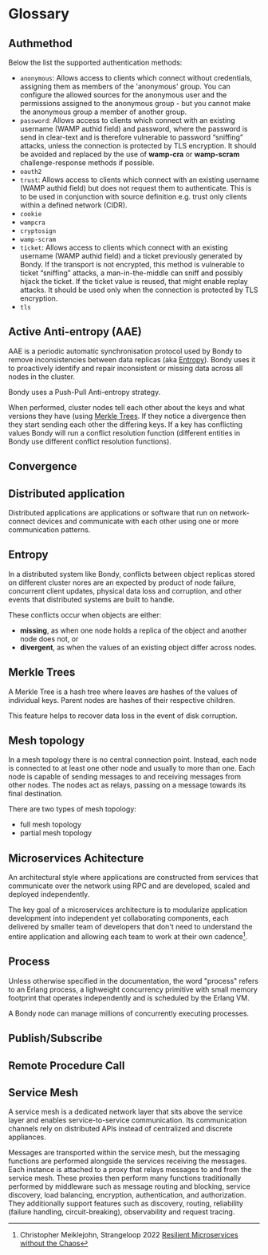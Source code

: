<script setup>
import { computed } from 'vue'
import { useData } from 'vitepress'

const { theme , page} = useData()
</script>


# Glossary

<!-- {{page.headers.sort((a, b) => {
    if(a.text > b.text) {return 1;}
    if(a.text < b.text) {return -1;}
    return 0;
})}} -->

## Authmethod

Below the list the supported authentication methods:

- `anonymous`: Allows access to clients which connect without credentials, assigning them as members of the 'anonymous' group. You can configure the allowed sources for the anonymous user and the permissions assigned to the anonymous group - but you cannot make the anonymous group a member of another group.
- `password`: Allows access to clients which connect with an existing username (WAMP authid field) and password, where the password is send in clear-text and is therefore vulnerable to password “sniffing” attacks, unless the connection is protected by TLS encryption. It should be avoided and replaced by the use of **wamp-cra** or **wamp-scram** challenge-response methods if possible.
- `oauth2`
- `trust`: Allows access to clients which connect with an existing username (WAMP authid field) but does not request them to authenticate. This is to be used in conjunction with source definition e.g. trust only clients within a defined network (CIDR).
- `cookie`
- `wampcra`
- `cryptosign`
- `wamp-scram`
- `ticket`: Allows access to clients which connect with an existing username (WAMP authid field) and a ticket previously generated by Bondy. If the transport is not encrypted, this method is vulnerable to ticket “sniffing” attacks, a man-in-the-middle can sniff and possibly hijack the ticket. If the ticket value is reused, that might enable replay attacks. It should be used only when the connection is protected by TLS encryption.
- `tls`

## Active Anti-entropy (AAE)

AAE is a periodic automatic synchronisation protocol used by Bondy to remove inconsistencies between data replicas (aka [Entropy](#entropy)). Bondy uses it to proactively identify and repair inconsistent or missing data across all nodes in the cluster.

Bondy uses a Push-Pull Anti-entropy strategy.

When performed, cluster nodes tell each other about the keys and what versions they have (using [Merkle Trees](#merkle-trees). If they notice a divergence then they start sending each other the differing keys. If a key has conflicting values Bondy will run a conflict resolution function (different entities in Bondy use different conflict resolution functions).

## Convergence

## Distributed application
Distributed applications are applications or software that run on network-connect devices and communicate with each other using one or more communication patterns.

## Entropy

In a distributed system like Bondy, conflicts between object replicas stored on different cluster nores are an expected by product of node failure, concurrent client updates, physical data loss and corruption, and other events that distributed systems are built to handle.

These conflicts occur when objects are either:

- **missing**, as when one node holds a replica of the object and another node does not, or
- **divergent**, as when the values of an existing object differ across nodes.

## Merkle Trees
A Merkle Tree is a hash tree where leaves are hashes of the values of individual keys. Parent nodes are hashes of their respective children.

This feature helps to recover data loss in the event of disk corruption.

## Mesh topology

In a mesh topology there is no central connection point. Instead, each node is connected to at least one other node and usually to more than one. Each node is capable of sending messages to and receiving messages from other nodes. The nodes act as relays, passing on a message towards its final destination.

There are two types of mesh topology:

* full mesh topology
* partial mesh topology

## Microservices Achitecture
An architectural style where applications are constructed from services that communicate over the network using RPC and are developed, scaled and deployed independently.

The key goal of a microservices architecture is to modularize application development into independent yet collaborating components, each delivered by smaller team of developers that don't need to understand the entire application and allowing each team to work at their own cadence[^cmeik].

[^cmeik]: Christopher Meiklejohn, Strangeloop 2022 [Resilient Microservices without the Chaos](https://www.youtube.com/watch?v=F32peAwCPlM)

## Process
Unless otherwise specified in the documentation, the word "process" refers to an Erlang process, a lighweight concurrency primitive with small memory footprint that operates independently and is scheduled by the Erlang VM.

A Bondy node can manage millions of concurrently executing processes.

## Publish/Subscribe
<!-- @TODO -->

## Remote Procedure Call
<!-- @TODO -->

## Service Mesh
A service mesh is a dedicated network layer that sits above the service layer and enables service-to-service communication. Its communication channels rely on distributed APIs instead of centralized and discrete appliances.

Messages are transported within the service mesh, but the messaging functions are performed alongside the services receiving the messages. Each instance is attached to a proxy that relays messages to and from the service mesh. These proxies then perform many functions traditionally performed by middleware such as message routing and blocking, service discovery, load balancing, encryption, authentication, and authorization. They additionally support features such as discovery, routing, reliability (failure handling, circuit-breaking), observability and request tracing.
